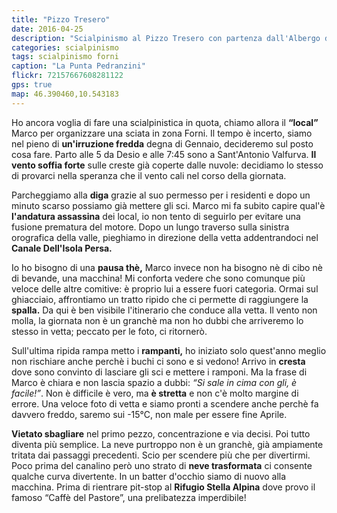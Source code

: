 ```yaml
---
title: "Pizzo Tresero"
date: 2016-04-25
description: "Scialpinismo al Pizzo Tresero con partenza dall'Albergo dei Forni"
categories: scialpinismo
tags: scialpinismo forni
caption: "La Punta Pedranzini"
flickr: 72157667608281122
gps: true
map: 46.390460,10.543183
---
```


Ho ancora voglia di fare una scialpinistica in quota, chiamo allora il **“local”** Marco per organizzare una sciata in zona Forni. Il tempo è incerto, siamo nel pieno di **un'irruzione fredda** degna di Gennaio, decideremo sul posto cosa fare. Parto alle 5 da Desio e alle 7:45 sono a Sant'Antonio Valfurva. **Il vento soffia forte** sulle creste già coperte dalle nuvole: decidiamo lo stesso di provarci nella speranza che il vento cali nel corso della giornata.

Parcheggiamo alla **diga** grazie al suo permesso per i residenti e dopo un minuto scarso possiamo già mettere gli sci. Marco mi fa subito capire qual'è **l'andatura assassina** dei local, io non tento di seguirlo per evitare una fusione prematura del motore. Dopo un lungo traverso sulla sinistra orografica della valle, pieghiamo in direzione della vetta addentrandoci nel **Canale Dell'Isola Persa.**

Io ho bisogno di una **pausa thè,** Marco invece non ha bisogno nè di cibo nè di bevande, una macchina! Mi conforta vedere che sono comunque più veloce delle altre comitive: è proprio lui a essere fuori categoria. Ormai sul ghiacciaio, affrontiamo un tratto ripido che ci permette di raggiungere la **spalla.** Da qui è ben visibile l'itinerario che conduce alla vetta. Il vento non molla, la giornata non è un granchè ma non ho dubbi che arriveremo lo stesso in vetta; peccato per le foto, ci ritornerò.

Sull'ultima ripida rampa metto i **rampanti,** ho iniziato solo quest'anno meglio non rischiare anche perchè i buchi ci sono e si vedono! Arrivo in **cresta** dove sono convinto di lasciare gli sci e mettere i ramponi. Ma la frase di Marco è chiara e non lascia spazio a dubbi: *“Si sale in cima con gli, è facile!”*. Non è difficile è vero, ma **è stretta** e non c'è molto margine di errore. Una veloce foto di vetta e siamo pronti a scendere anche perchè fa davvero freddo, saremo sui -15°C, non male per essere fine Aprile.

**Vietato sbagliare** nel primo pezzo, concentrazione e via decisi. Poi tutto diventa più semplice. La neve purtroppo non è un granchè, già ampiamente tritata dai passaggi precedenti. Scio per scendere più che per divertirmi. Poco prima del canalino però uno strato di **neve trasformata** ci consente qualche curva divertente. In un batter d'occhio siamo di nuovo alla macchina. Prima di rientrare pit-stop al **Rifugio Stella Alpina** dove provo il famoso “Caffè del Pastore”, una prelibatezza imperdibile!